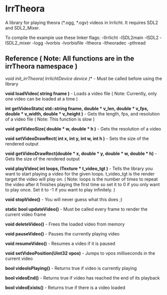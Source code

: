 # IrrTheora
A library for playing theora (*.ogg, *.ogv) videos in Irrlicht. It requires SDL2 and SDL2_Mixer.

To compile the example use these linker flags: -lIrrlicht -lSDL2main -lSDL2 -lSDL2_mixer -logg -lvorbis -lvorbisfile -ltheora -ltheoradec -pthread


## Reference ( Note: All functions are in the irrTheora namespace )

**void init_irrTheora( IrrlichtDevice* device )** - Must be called before using the library

**void loadVideo( string fname )** - Loads a video file ( Note: Currently, only one video can be loaded at a time )

**int getVideoStats( std::string fname, double * v_len, double * v_fps, double * v_width, double * v_height )** - Gets the length, fps, and resolution of a video file  ( Note: This function is slow )

**void getVideoSize( double * w, double * h )** - Gets the resolution of a video

**void setVideoDrawRect( int x, int y, int w, int h )** - Sets the size of the rendered output

**void getVideoDrawRect(double * x, double * y, double * w, double * h)** - Gets the size of the rendered output

**void playVideo( int loops, ITexture * t_video_tgt )** - Tells the library you want to start playing a video for the given loops.  t_video_tgt is the render target the video will play on.  ( Note: loops is the number of times to repeat the video after it finishes playing the first time so set it to 0 if you only want to play once. Set it to -1 if you want to play infinitely. )

**void stopVideo()** - You will never guess what this does  ;)

**static bool updateVideo()** - Must be called every frame to render the current video frame

**void deleteVideo()** - Frees the loaded video from memory

**void pauseVideo()** - Pauses the currently playing video

**void resumeVideo()** - Resumes a video if it is paused

**void setVideoPosition(Uint32 vpos)** - Jumps to vpos milliseconds in the current video

**bool videoIsPlaying()** - Returns true if video is currently playing

**bool videoEnd()** - Returns true if video has reached the end of its playback

**bool videoExists()** - Returns true if there is a video loaded
